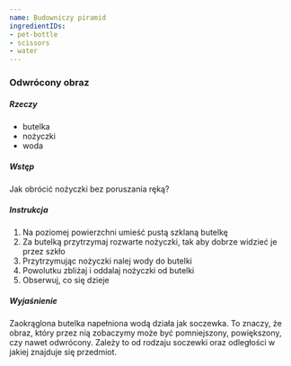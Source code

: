 ```yaml
---
name: Budowniczy piramid
ingredientIDs:
- pet-bottle
- scissors
- water
---
```

### Odwrócony obraz

##### Rzeczy
- butelka
- nożyczki
- woda

##### Wstęp
Jak obrócić nożyczki bez poruszania ręką?

##### Instrukcja
1. Na poziomej powierzchni umieść pustą szklaną butelkę
2. Za butelką przytrzymaj rozwarte nożyczki, tak aby dobrze widzieć je przez szkło
3. Przytrzymując nożyczki nalej wody do butelki
4. Powolutku zbliżaj i oddalaj nożyczki od butelki
5. Obserwuj, co się dzieje

##### Wyjaśnienie
Zaokrąglona butelka napełniona wodą działa jak soczewka. To znaczy, że obraz, który przez nią zobaczymy może być pomniejszony, powiększony, czy nawet odwrócony. Zależy to od rodzaju soczewki oraz odległości w jakiej znajduje się przedmiot.
